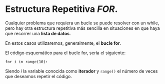 
# Estructura Repetitiva *FOR*.

Cualquier problema que requiera un bucle se puede resolver con un while, pero hay otra estructura repetitiva más sencilla en situaciones en que haya que recorrer una **lista de datos**.

En estos casos utilizaremos, generalmente, el **bucle for**.

El código esquemático para el bucle for, sería el siguiente:

```
for i in range(10):
```

Siendo *i* la variable conocida como **iterador** y `range()` el número de veces que deseamos repetir el código.